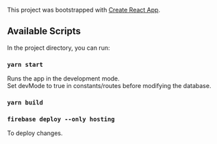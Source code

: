 This project was bootstrapped with [Create React App](https://github.com/facebook/create-react-app).

## Available Scripts

In the project directory, you can run:

### `yarn start`

Runs the app in the development mode.<br />
Set devMode to true in constants/routes before modifying the database.

### `yarn build`

### `firebase deploy --only hosting`

To deploy changes.<br />
